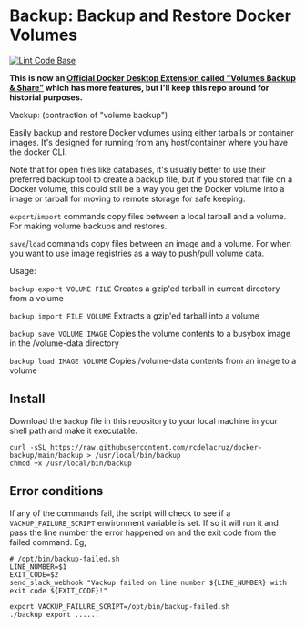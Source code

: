 # Backup: Backup and Restore Docker Volumes

[![Lint Code Base](https://github.com/rcdelacruz/docker-backup/actions/workflows/linter.yml/badge.svg)](https://github.com/rcdelacruz/docker-backup/actions/workflows/linter.yml)

**This is now an [Official Docker Desktop Extension called "Volumes Backup & Share"](https://hub.docker.com/extensions/docker/volumes-backup-extension) which has more features, but I'll keep this repo around for historial purposes.**

Vackup: (contraction of "volume backup")

Easily backup and restore Docker volumes using either tarballs or container images.
It's designed for running from any host/container where you have the docker CLI.

Note that for open files like databases,
it's usually better to use their preferred backup tool to create a backup file,
but if you stored that file on a Docker volume,
this could still be a way you get the Docker volume into a image or tarball
for moving to remote storage for safe keeping.

`export`/`import` commands copy files between a local tarball and a volume.
For making volume backups and restores.

`save`/`load` commands copy files between an image and a volume.
For when you want to use image registries as a way to push/pull volume data.

Usage:

`backup export VOLUME FILE`
  Creates a gzip'ed tarball in current directory from a volume

`backup import FILE VOLUME`
  Extracts a gzip'ed tarball into a volume

`backup save VOLUME IMAGE`
  Copies the volume contents to a busybox image in the /volume-data directory

`backup load IMAGE VOLUME`
  Copies /volume-data contents from an image to a volume

## Install

Download the `backup` file in this repository to your local machine in your shell path and make it executable.

```shell
curl -sSL https://raw.githubusercontent.com/rcdelacruz/docker-backup/main/backup > /usr/local/bin/backup
chmod +x /usr/local/bin/backup
```

## Error conditions

If any of the commands fail, the script will check to see if a `VACKUP_FAILURE_SCRIPT`
environment variable is set.  If so it will run it and pass the line number the error
happened on and the exit code from the failed command.  Eg,

```shell
# /opt/bin/backup-failed.sh
LINE_NUMBER=$1
EXIT_CODE=$2
send_slack_webhook "Vackup failed on line number ${LINE_NUMBER} with exit code ${EXIT_CODE}!"
```

```shell
export VACKUP_FAILURE_SCRIPT=/opt/bin/backup-failed.sh
./backup export ......
```
